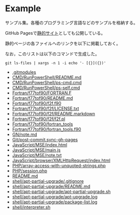 # Example
サンプル集。各種のプログラミング言語などのサンプルを格納する。

GitHub Pagesで[静的サイト](https://senooken.github.io/example/)としても公開している。

静的ページの各ファイルへのリンクを以下に掲載しておく。

なお，このリストは以下のコマンドで生成した。

```
git ls-files | xargs -n 1 -i echo '- [{}]({})'
```

- [.gitmodules](.gitmodules)
- [CMD/RunPowerShell/README.md](CMD/RunPowerShell/README.md)
- [CMD/RunPowerShell/ps-cmd.cmd](CMD/RunPowerShell/ps-cmd.cmd)
- [CMD/RunPowerShell/ps-self.cmd](CMD/RunPowerShell/ps-self.cmd)
- [Fortran/f77tof90/FORTRAN.F](Fortran/f77tof90/FORTRAN.F)
- [Fortran/f77tof90/README.md](Fortran/f77tof90/README.md)
- [Fortran/f77tof90/f2f.f90](Fortran/f77tof90/f2f.f90)
- [Fortran/f77tof90/f2f/LICENSE.txt](Fortran/f77tof90/f2f/LICENSE.txt)
- [Fortran/f77tof90/f2f/README.markdown](Fortran/f77tof90/f2f/README.markdown)
- [Fortran/f77tof90/f2f/f2f.pl](Fortran/f77tof90/f2f/f2f.pl)
- [Fortran/f77tof90/fortran_tools](Fortran/f77tof90/fortran_tools)
- [Fortran/f77tof90/fortran_tools.f90](Fortran/f77tof90/fortran_tools.f90)
- [GN/note.md](GN/note.md)
- [Git/post-commit.sync-gh-pages](Git/post-commit.sync-gh-pages)
- [JavaScript/MSE/index.html](JavaScript/MSE/index.html)
- [JavaScript/MSE/main.js](JavaScript/MSE/main.js)
- [JavaScript/MSE/note.txt](JavaScript/MSE/note.txt)
- [JavaScript/browser/XMLHttpRequest/index.html](JavaScript/browser/XMLHttpRequest/index.html)
- [PHP/array-access-with-unquoted-strings.php](PHP/array-access-with-unquoted-strings.php)
- [PHP/session.php](PHP/session.php)
- [README.md](README.md)
- [shell/apt-partial-upgrade/.gitignore](shell/apt-partial-upgrade/.gitignore)
- [shell/apt-partial-upgrade/README.md](shell/apt-partial-upgrade/README.md)
- [shell/apt-partial-upgrade/apt-partial-upgrade.sh](shell/apt-partial-upgrade/apt-partial-upgrade.sh)
- [shell/apt-partial-upgrade/apt-upgrade.log](shell/apt-partial-upgrade/apt-upgrade.log)
- [shell/apt-partial-upgrade/package-list.log](shell/apt-partial-upgrade/package-list.log)
- [shell/interpreter.sh](shell/interpreter.sh)
